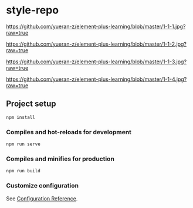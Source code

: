 # style-repo
https://github.com/yueran-z/element-plus-learning/blob/master/1-1-1.jpg?raw=true

https://github.com/yueran-z/element-plus-learning/blob/master/1-1-2.jpg?raw=true

https://github.com/yueran-z/element-plus-learning/blob/master/1-1-3.jpg?raw=true

https://github.com/yueran-z/element-plus-learning/blob/master/1-1-4.jpg?raw=true
## Project setup
```
npm install
```

### Compiles and hot-reloads for development
```
npm run serve
```

### Compiles and minifies for production
```
npm run build
```

### Customize configuration
See [Configuration Reference](https://cli.vuejs.org/config/).

